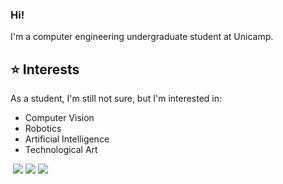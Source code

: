 ### Hi!

I'm a computer engineering undergraduate student at Unicamp.

## ⭐ Interests

As a student, I'm still not sure, but I'm interested in:
- Computer Vision
- Robotics
- Artificial Intelligence
- Technological Art

[![]()]()
[![](https://img.shields.io/badge/GitHub-100000?style=for-the-badge&logo=github&logoColor=white)](https://github.com/EltonCN) 
[![](https://img.shields.io/badge/GitLab-330F63?style=for-the-badge&logo=gitlab&logoColor=white)](https://gitlab.com/EltonCN)
[![](https://img.shields.io/badge/Instagram-E4405F?style=for-the-badge&logo=instagram&logoColor=white)](https://www.instagram.com/elton_cn/)
